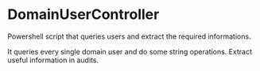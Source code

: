 # DomainUserController
Powershell script that queries users and extract the required informations. 

It queries every single domain user and do some string operations. Extract useful information in audits. 
